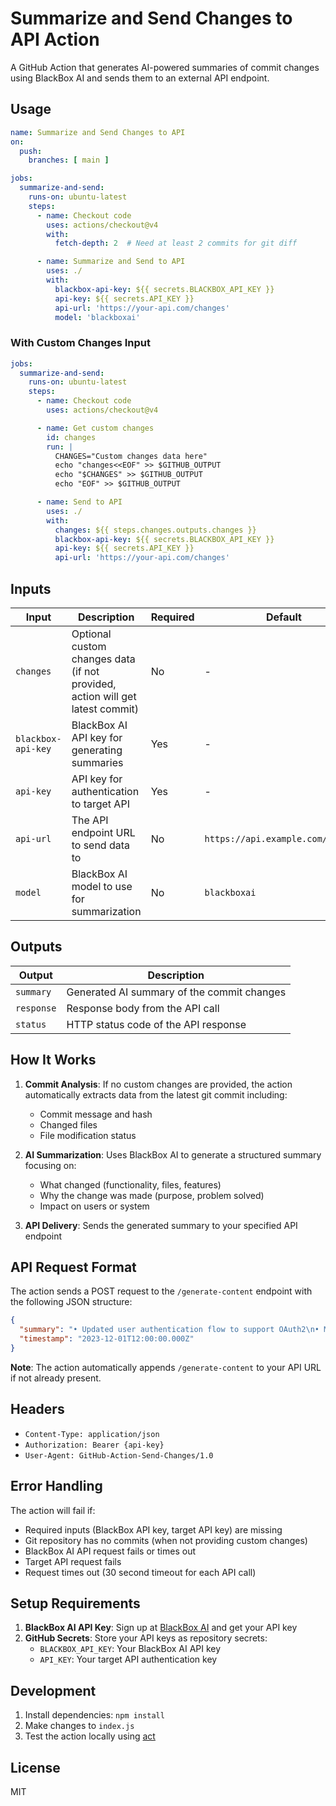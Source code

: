 # Summarize and Send Changes to API Action

A GitHub Action that generates AI-powered summaries of commit changes using BlackBox AI and sends them to an external API endpoint.

## Usage

```yaml
name: Summarize and Send Changes to API
on:
  push:
    branches: [ main ]

jobs:
  summarize-and-send:
    runs-on: ubuntu-latest
    steps:
      - name: Checkout code
        uses: actions/checkout@v4
        with:
          fetch-depth: 2  # Need at least 2 commits for git diff

      - name: Summarize and Send to API
        uses: ./
        with:
          blackbox-api-key: ${{ secrets.BLACKBOX_API_KEY }}
          api-key: ${{ secrets.API_KEY }}
          api-url: 'https://your-api.com/changes'
          model: 'blackboxai'
```

### With Custom Changes Input

```yaml
jobs:
  summarize-and-send:
    runs-on: ubuntu-latest
    steps:
      - name: Checkout code
        uses: actions/checkout@v4

      - name: Get custom changes
        id: changes
        run: |
          CHANGES="Custom changes data here"
          echo "changes<<EOF" >> $GITHUB_OUTPUT
          echo "$CHANGES" >> $GITHUB_OUTPUT
          echo "EOF" >> $GITHUB_OUTPUT

      - name: Send to API
        uses: ./
        with:
          changes: ${{ steps.changes.outputs.changes }}
          blackbox-api-key: ${{ secrets.BLACKBOX_API_KEY }}
          api-key: ${{ secrets.API_KEY }}
          api-url: 'https://your-api.com/changes'
```

## Inputs

| Input | Description | Required | Default |
|-------|-------------|----------|---------|
| `changes` | Optional custom changes data (if not provided, action will get latest commit) | No | - |
| `blackbox-api-key` | BlackBox AI API key for generating summaries | Yes | - |
| `api-key` | API key for authentication to target API | Yes | - |
| `api-url` | The API endpoint URL to send data to | No | `https://api.example.com/changes` |
| `model` | BlackBox AI model to use for summarization | No | `blackboxai` |

## Outputs

| Output | Description |
|--------|-------------|
| `summary` | Generated AI summary of the commit changes |
| `response` | Response body from the API call |
| `status` | HTTP status code of the API response |

## How It Works

1. **Commit Analysis**: If no custom changes are provided, the action automatically extracts data from the latest git commit including:
   - Commit message and hash
   - Changed files
   - File modification status

2. **AI Summarization**: Uses BlackBox AI to generate a structured summary focusing on:
   - What changed (functionality, files, features)
   - Why the change was made (purpose, problem solved)  
   - Impact on users or system

3. **API Delivery**: Sends the generated summary to your specified API endpoint

## API Request Format

The action sends a POST request to the `/generate-content` endpoint with the following JSON structure:

```json
{
  "summary": "• Updated user authentication flow to support OAuth2\n• Modified login.js and auth.js files\n• Improves security and user experience by enabling social login options",
  "timestamp": "2023-12-01T12:00:00.000Z"
}
```

**Note**: The action automatically appends `/generate-content` to your API URL if not already present.

## Headers

- `Content-Type: application/json`
- `Authorization: Bearer {api-key}`
- `User-Agent: GitHub-Action-Send-Changes/1.0`

## Error Handling

The action will fail if:
- Required inputs (BlackBox API key, target API key) are missing
- Git repository has no commits (when not providing custom changes)
- BlackBox AI API request fails or times out
- Target API request fails
- Request times out (30 second timeout for each API call)

## Setup Requirements

1. **BlackBox AI API Key**: Sign up at [BlackBox AI](https://blackbox.ai) and get your API key
2. **GitHub Secrets**: Store your API keys as repository secrets:
   - `BLACKBOX_API_KEY`: Your BlackBox AI API key
   - `API_KEY`: Your target API authentication key

## Development

1. Install dependencies: `npm install`
2. Make changes to `index.js`
3. Test the action locally using [act](https://github.com/nektos/act)

## License

MIT